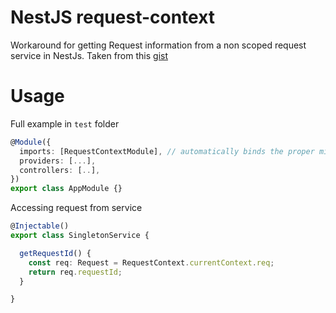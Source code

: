 # NestJS request-context

Workaround for getting Request information from a non scoped request service in NestJs. Taken from this [gist](https://gist.github.com/bengry/924a9b93c25d8a98bffdfc0a847f0dbe)

# Usage 

Full example in `test` folder

```typescript
@Module({
  imports: [RequestContextModule], // automatically binds the proper middleware 
  providers: [...],
  controllers: [..],
})
export class AppModule {}
```

Accessing request from service
```typescript
@Injectable()
export class SingletonService {

  getRequestId() {
    const req: Request = RequestContext.currentContext.req;
    return req.requestId;
  }

}
```
